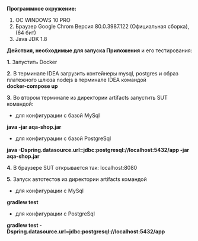 **Программное окружение:**
1. ОС WINDOWS 10 PRO
2. Браузер Google Chrom Версия 80.0.3987.122 (Официальная сборка), (64 бит)
3. Java JDK 1.8

**Действия, необходимые для запуска Приложения** и его тестирования:

**1.** Запустить Docker

**2.** В терминале IDEA загрузить контейнеры mysql, postgres и образ платежного шлюза nodejs в терминале IDEA командой  
   **docker-compose up**
   
**3.** Во втором терминале из директории artifacts запустить SUT командой:
 * для конфигурации с базой MySql 
 
**java -jar aqa-shop.jar**
 * для конфигурации с базой PostgreSql
 
**java -Dspring.datasource.url=jdbc:postgresql://localhost:5432/app -jar aqa-shop.jar**
 
**4.** В браузере SUT открывается так: localhost:8080

**5.** Запуск автотестов из директории artifacts командой
* для конфигурации с MySql

**gradlew test**  
* для конфигурации с PostgreSql

**gradlew test -Dspring.datasource.url=jdbc:postgresql://localhost:5432/app**

